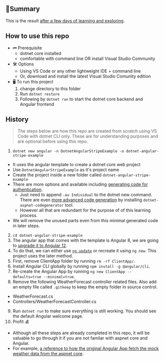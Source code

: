 ## 🧾Summary

This is the result [after a few days of learning and exploring](https://github.com/wizlee/learning-loop-beta/).

## How to use this repo
- ⏮ Prerequisite
  - dotnet core installed
  - comfortable with command line OR install Visual Studio Community
- 🛠 Options
  - Using VS Code or any other lightweight IDE + command line
  - Or, download and install the latest Visual Studio Comunity edition
- 🖥 To run this project
  1. change directory to this folder
  2. Run `dotnet restore`
  3. Following by `dotnet run` to start the dotnet core backend and Angular frontend


## History
> The steps below are how this repo are created from scratch using VS Code with dotnet CLI only. 
> These are for understanding purposes and are optional before using this repo.

1. `dotnet new angular -n DotnetAngularStripeExample -o dotnet-angular-stripe-example` 
  - It uses the angular template to create a dotnet core web project
  - Use `DotnetAngularStripeExample` as it's project name
  - Create the project inside a new folder called `dotnet-angular-stripe-example`
  - There are more options and available including [generating code for authentication](https://docs.microsoft.com/en-us/aspnet/core/security/authentication/identity-api-authorization?view=aspnetcore-6.0).
    - Just need to append `-au Individual` to the dotnet new command. There are even [more advanced code generation](https://stackoverflow.com/questions/59927217/net-core-3-1-built-in-angular-spa-template-customize-login-register-template) by installing `dotnet-aspnet-codegenerator` tool.
    - However all that are redundant for the purpose of of this learning process.
  - We will remove the unused parts even from this minimal generated code in later steps.
2. `cd dotnet-angular-stripe-example`
3. The angular app that comes with the template is Angular 8, we are going to [upgrade it to Angular 12](https://www.freecodespot.com/blog/angular-with-dotnet-core-web-api/).
4. To do that, we can either use [`ng update`](https://update.angular.io/?v=8.2-13.0) or recreate it using `ng new`. This project uses the later method.
5. First, remove ClientApp folder by running `rm -rf ClientApp/`.
6. Install Angular CLI globally by running `npm install -g @angular/cli`.
7. Re-create the Angular App by running `ng new ClientApp --defaults=true --minimal=true`.
8. Remove the following WeatherForecast controller related files. Also add an empty file called `.gitkeep` to keep the empty folder in source control.
  - WeatherForecast.cs
  - Controllers/WeatherForecastController.cs
9. Run `dotnet run` to make sure everything is still working. You should see the default Angular welcome page.
10. Profit 💰
  - Although all these steps are already completed in this repo, it will be valuable to go through it if you are not familar with aspnet core and Angular.
  - For example, [a reference to how the original Angular App fetch the mock weather data from the aspnet core](https://github.com/wizlee/learning-loop-beta/blob/4e25dcc1fec7e03ce4f0f3b433839972d84c022d/dotnet-angular-stripe-example/ClientApp/src/app/fetch-data/fetch-data.component.ts).
